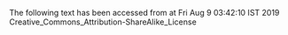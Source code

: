 The following text has been accessed from at Fri Aug 9 03:42:10 IST 2019
Creative_Commons_Attribution-ShareAlike_License
